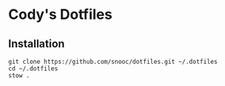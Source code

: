 # Cody's Dotfiles

## Installation

```shell
git clone https://github.com/snooc/dotfiles.git ~/.dotfiles
cd ~/.dotfiles
stow .
```

